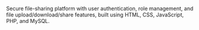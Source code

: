Secure file-sharing platform with user authentication, role management, and file upload/download/share features, built using HTML, CSS, JavaScript, PHP, and MySQL.
